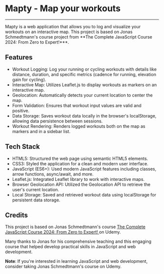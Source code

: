 # Mapty - Map your workouts
<hr>
Mapty is a web application that allows you to log and visualize your workouts on an interactive map.        
This project is based on Jonas Schmedtmann's course project from **The Complete JavaScript Course 2024: From Zero to Expert!***.

## Features
- Workout Logging: Log your running or cycling workouts with details like distance, duration, and specific metrics (cadence for running, elevation gain for cycling).
- Interactive Map: Utilizes Leaflet.js to display workouts as markers on an interactive map.
- Geolocation: Automatically detects your current location to center the map.
- Form Validation: Ensures that workout input values are valid and positive.
- Data Storage: Saves workout data locally in the browser's localStorage, allowing data persistence between sessions.
- Workout Rendering: Renders logged workouts both on the map as markers and in a sidebar list.
  
## Tech Stack
- HTML5: Structured the web page using semantic HTML5 elements.
- CSS3: Styled the application for a clean and modern user interface.
- JavaScript (ES6+): Used modern JavaScript features including classes, arrow functions, async/await, and more.
- Leaflet.js: Integrated Leaflet library to work with interactive maps.
- Browser Geolocation API: Utilized the Geolocation API to retrieve the user's current location.
- Local Storage: Saved and retrieved workout data using localStorage for persistent data storage.
  
## Credits
This project is based on Jonas Schmedtmann's course <a href="https://www.udemy.com/course/the-complete-javascript-course/">
The Complete JavaScript Course 2024: From Zero to Expert!
</a> on Udemy. 

Many thanks to Jonas for his comprehensive teaching and this engaging course that helped develop practical skills in JavaScript and web development.

**Note**: If you're interested in learning JavaScript and web development, consider taking Jonas Schmedtmann's course on Udemy.
